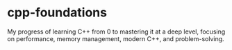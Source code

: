 # cpp-foundations
My progress of learning C++ from 0 to mastering it at a deep level, focusing on performance, memory management, modern C++, and problem-solving.
